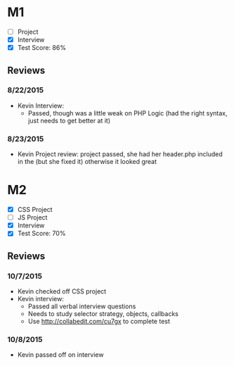 # M1

- [ ] Project
- [x] Interview
- [x] Test Score: 86%

## Reviews

### 8/22/2015

- Kevin Interview:
  - Passed, though was a little weak on PHP Logic (had the right syntax, just needs to get better at it)

### 8/23/2015

- Kevin Project review: project passed, she had her header.php included in the <head> (but she fixed it) otherwise it looked great

# M2

- [x] CSS Project
- [ ] JS Project
- [x] Interview
- [x] Test Score: 70%

## Reviews

### 10/7/2015

- Kevin checked off CSS project
- Kevin interview:
  - Passed all verbal interview questions
  - Needs to study selector strategy, objects, callbacks
  - Use http://collabedit.com/cu7gx to complete test

### 10/8/2015

- Kevin passed off on interview

